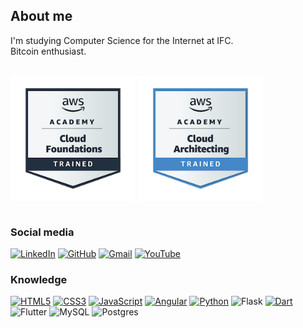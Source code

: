 ## About me
I'm studying Computer Science for the Internet at IFC.<br>
Bitcoin enthusiast.

<div style="display: inline_block"><br>
<a href="https://www.credly.com/badges/02d173f0-a2c6-4f61-b4da-bbb5988a0f6a/public_url" target="_blank">
    <img align="center" alt="Badge AWS Academy Cloud Foundations" src="./assets/aws-academy-graduate-cloud-foundations-training-badge.png" height="200" width="200"></a>
<a href="https://www.credly.com/badges/a641a330-adf2-4728-b226-6c21072059a5/public_url" target="_blank">
  <img align="center" alt="Badge AWS Academy Cloud Architecting" src="./assets/aws-academy-graduate-cloud-architecting-training-badge.png" height="200" width="200"></a>
</div><br>

### Social media
[![LinkedIn](https://img.shields.io/badge/linkedin-%230077B5.svg?style=for-the-badge&logo=linkedin&logoColor=white)](https://www.linkedin.com/in/gabrielschumann/)
[![GitHub](https://img.shields.io/badge/github-%23121011.svg?style=for-the-badge&logo=github&logoColor=white)](https://github.com/schumann7)
[![Gmail](https://img.shields.io/badge/Gmail-D14836?style=for-the-badge&logo=gmail&logoColor=white)](mailto:gabrielschumannsc@gmail.com)
[![YouTube](https://img.shields.io/badge/YouTube-red?style=for-the-badge&logo=youtube&logoColor=white)](https://www.youtube.com/@schumann7)

### Knowledge
[![HTML5](https://img.shields.io/badge/html5-%23E34F26.svg?style=for-the-badge&logo=html5&logoColor=white)](https://github.com/schumann7/InvestTools.git)
[![CSS3](https://img.shields.io/badge/css3-%231572B6.svg?style=for-the-badge&logo=css3&logoColor=white)](https://github.com/schumann7/links.git)
[![JavaScript](https://img.shields.io/badge/javascript-%23323330.svg?style=for-the-badge&logo=javascript&logoColor=%23F7DF1E)](https://github.com/schumann7/InvestTools.git)
[![Angular](https://img.shields.io/badge/angular-%23DD0031.svg?style=for-the-badge&logo=angular&logoColor=white)](https://github.com/schumann7/quadro-kanban.git)
[![Python](https://img.shields.io/badge/python-3670A0?style=for-the-badge&logo=python&logoColor=ffdd54)](https://github.com/schumann7/Jogo_de_Damas.git)
![Flask](https://img.shields.io/badge/flask-%23000.svg?style=for-the-badge&logo=flask&logoColor=white)
[![Dart](https://img.shields.io/badge/dart-%230175C2.svg?style=for-the-badge&logo=dart&logoColor=white)](https://github.com/schumann7/jogo-da-velha-dart.git)
![Flutter](https://img.shields.io/badge/Flutter-%2302569B.svg?style=for-the-badge&logo=Flutter&logoColor=white)
![MySQL](https://img.shields.io/badge/mysql-4479A1.svg?style=for-the-badge&logo=mysql&logoColor=white)
![Postgres](https://img.shields.io/badge/postgres-%23316192.svg?style=for-the-badge&logo=postgresql&logoColor=white)
